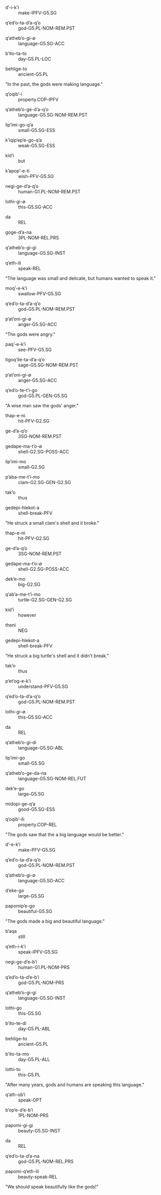 <div class="gloss">
<p class="number"></p>
<div class="interlinear">
<dl> <dt>dʼ-i-kʼi</dt> <dd>make-<abbr>IPFV-G5.SG</abbr></dd> </dl>
<dl> <dt>qʼedʼo-ta-dʼa-qʼo</dt> <dd>god-<abbr>G5.PL-NOM-REM.PST</abbr></dd> </dl>
<dl> <dt>qʼathebʼo-gi-∅</dt> <dd>language-<abbr>G5.SG-ACC</abbr></dd> </dl>
<dl> <dt>bʼito-ta-to</dt> <dd>day-<abbr>G5.PL-LOC</abbr></dd> </dl>
<dl> <dt>behlige-to</dt> <dd>ancient-<abbr>G5.PL</abbr></dd> </dl>
</div>
<p class="freetranslation">"In the past, the gods were making language."</p>
</div>

<div class="gloss">
<p class="number"></p>
<div class="interlinear">
<dl> <dt>qʼoqibʼ-i</dt> <dd>property.<abbr>COP-IPFV</abbr></dd> </dl>
<dl> <dt>qʼathebʼo-ge-dʼa-qʼo</dt> <dd>language-<abbr>G5.SG-NOM-REM.PST</abbr></dd> </dl>
<dl> <dt>lipʼimi-go-qʼa</dt> <dd>small-<abbr>G5.SG-ESS</abbr></dd> </dl>
<dl> <dt>kʼiqipʼepʼe-go-qʼa</dt> <dd>weak-<abbr>G5.SG-ESS</abbr></dd> </dl>
<dl> <dt>kidʼi</dt> <dd>but</dd> </dl>
<dl> <dt>kʼapopʼ-e-ti</dt> <dd>wish-<abbr>PFV-G5.SG</abbr></dd> </dl>
<dl> <dt>negi-ge-dʼa-qʼo</dt> <dd>human-<abbr>G1.PL-NOM-REM.PST</abbr></dd> </dl>
<dl> <dt>lothi-gi-∅</dt> <dd>this-<abbr>G5.SG-ACC</abbr></dd> </dl>
<dl> <dt>da</dt> <dd><abbr>REL</abbr></dd> </dl>
<dl> <dt>goge-dʼa-na</dt> <dd><abbr>3PL-NOM-REL.PRS</abbr></dd> </dl>
<dl> <dt>qʼathebʼo-gi-gi</dt> <dd>language-<abbr>G5.SG-INST</abbr></dd> </dl>
<dl> <dt>qʼeth-ili</dt> <dd>speak-<abbr>REL</abbr></dd> </dl>
</div>
<p class="freetranslation">"The language was small and delicate, but humans wanted to speak it."</p>
</div>

<div class="gloss">
<p class="number"></p>
<div class="interlinear">
<dl> <dt>moqʼ-e-kʼi</dt> <dd>swallow-<abbr>PFV-G5.SG</abbr></dd> </dl>
<dl> <dt>qʼedʼo-ta-dʼa-qʼo</dt> <dd>god-<abbr>G5.PL-NOM-REM.PST</abbr></dd> </dl>
<dl> <dt>pʼatʼoni-gi-∅</dt> <dd>anger-<abbr>G5.SG-ACC</abbr></dd> </dl>
</div>
<p class="freetranslation">"The gods were angry."</p>
</div>

<div class="gloss">
<p class="number"></p>
<div class="interlinear">
<dl> <dt>paqʼ-e-kʼi</dt> <dd>see-<abbr>PFV-G5.SG</abbr></dd> </dl>
<dl> <dt>tigoqʼile-ta-dʼa-qʼo</dt> <dd>sage-<abbr>G5.SG-NOM-REM.PST</abbr></dd> </dl>
<dl> <dt>pʼatʼoni-gi-∅</dt> <dd>anger-<abbr>G5.SG-ACC</abbr></dd> </dl>
<dl> <dt>qʼedʼo-te-tʼi-go</dt> <dd>god-<abbr>G5.PL-GEN-G5.SG</abbr></dd> </dl>
</div>
<p class="freetranslation">"A wise man saw the gods' anger."</p>
</div>

<div class="gloss">
<p class="number"></p>
<div class="interlinear">
<dl> <dt>thap-e-ni</dt> <dd>hit-<abbr>PFV-G2.SG</abbr></dd> </dl>
<dl> <dt>ge-dʼa-qʼo</dt> <dd><abbr>3SG-NOM-REM.PST</abbr></dd> </dl>
<dl> <dt>gedape-ma-tʼo-∅</dt> <dd>shell-<abbr>G2.SG-POSS-ACC</abbr></dd> </dl>
<dl> <dt>lipʼimi-mo</dt> <dd>small-<abbr>G2.SG</abbr></dd> </dl>
<dl> <dt>pʼaba-me-tʼi-mo</dt> <dd>clam-<abbr>G2.SG-GEN-G2.SG</abbr></dd> </dl>
<dl> <dt>takʼo</dt> <dd>thus</dd> </dl>
<dl> <dt>gedepi-hlekot-a</dt> <dd>shell-break-<abbr>PFV</abbr></dd> </dl>
</div>
<p class="freetranslation">"He struck a small clam's shell and it broke."</p>
</div>

<div class="gloss">
<p class="number"></p>
<div class="interlinear">
<dl> <dt>thap-e-ni</dt> <dd>hit-<abbr>PFV-G2.SG</abbr></dd> </dl>
<dl> <dt>ge-dʼa-qʼo</dt> <dd><abbr>3SG-NOM-REM.PST</abbr></dd> </dl>
<dl> <dt>gedape-ma-tʼo-∅</dt> <dd>shell-<abbr>G2.SG-POSS-ACC</abbr></dd> </dl>
<dl> <dt>dekʼe-mo</dt> <dd>big-<abbr>G2.SG</abbr></dd> </dl>
<dl> <dt>qʼabʼa-me-tʼi-mo</dt> <dd>turtle-<abbr>G2.SG-GEN-G2.SG</abbr></dd> </dl>
<dl> <dt>kidʼi</dt> <dd>however</dd> </dl>
<dl> <dt>theni</dt> <dd><abbr>NEG</abbr></dd> </dl>
<dl> <dt>gedepi-hlekot-a</dt> <dd>shell-break-<abbr>PFV</abbr></dd> </dl>
</div>
<p class="freetranslation">"He struck a big turtle's shell and it didn't break."</p>
</div>

<div class="gloss">
<p class="number"></p>
<div class="interlinear">
<dl> <dt>takʼo</dt> <dd>thus</dd> </dl>
<dl> <dt>pʼetʼog-e-kʼi</dt> <dd>understand-<abbr>PFV-G5.SG</abbr></dd> </dl>
<dl> <dt>qʼedʼo-ta-dʼa-qʼo</dt> <dd>god-<abbr>G5.PL-NOM-REM.PST</abbr></dd> </dl>
<dl> <dt>lothi-gi-∅</dt> <dd>this-<abbr>G5.SG-ACC</abbr></dd> </dl>
<dl> <dt>da</dt> <dd><abbr>REL</abbr></dd> </dl>
<dl> <dt>qʼathebʼo-gi-di</dt> <dd>language-<abbr>G5.SG-ABL</abbr></dd> </dl>
<dl> <dt>lipʼimi-go</dt> <dd>small-<abbr>G5.SG</abbr></dd> </dl>
<dl> <dt>qʼathebʼo-ge-da-na</dt> <dd>language-<abbr>G5.SG-NOM-REL.FUT</abbr></dd> </dl>
<dl> <dt>dekʼe-go</dt> <dd>large-<abbr>G5.SG</abbr></dd> </dl>
<dl> <dt>midopi-ge-qʼa</dt> <dd>good-<abbr>G5.SG-ESS</abbr></dd> </dl>
<dl> <dt>qʼoqibʼ-ili</dt> <dd>property.<abbr>COP-REL</abbr></dd> </dl>
</div>
<p class="freetranslation">"The gods saw that the a big language would be better."</p>
</div>

<div class="gloss">
<p class="number"></p>
<div class="interlinear">
<dl> <dt>dʼ-e-kʼi</dt> <dd>make-<abbr>PFV-G5.SG</abbr></dd> </dl>
<dl> <dt>qʼedʼo-ta-dʼa-qʼo</dt> <dd>god-<abbr>G5.PL-NOM-REM.PST</abbr></dd> </dl>
<dl> <dt>qʼathebʼo-gi-∅</dt> <dd>language-<abbr>G5.SG-ACC</abbr></dd> </dl>
<dl> <dt>dʼeke-go</dt> <dd>large-<abbr>G5.SG</abbr></dd> </dl>
<dl> <dt>papomipʼe-go</dt> <dd>beautiful-<abbr>G5.SG</abbr></dd> </dl>
</div>
<p class="freetranslation">"The gods made a big and beautiful language."</p>
</div>

<div class="gloss">
<p class="number"></p>
<div class="interlinear">
<dl> <dt>bʼaqa</dt> <dd>still</dd> </dl>
<dl> <dt>qʼeth-i-kʼi</dt> <dd>speak-<abbr>IPFV-G5.SG</abbr></dd> </dl>
<dl> <dt>negi-ge-dʼe-bʼi</dt> <dd>human-<abbr>G1.PL-NOM-PRS</abbr></dd> </dl>
<dl> <dt>qʼedʼo-ta-dʼe-bʼi</dt> <dd>god-<abbr>G5.PL-NOM-PRS</abbr></dd> </dl>
<dl> <dt>qʼathebʼo-gi-gi</dt> <dd>language-<abbr>G5.SG-INST</abbr></dd> </dl>
<dl> <dt>lothi-go</dt> <dd>this-<abbr>G5.SG</abbr></dd> </dl>
<dl> <dt>bʼito-te-di</dt> <dd>day-<abbr>G5.PL-ABL</abbr></dd> </dl>
<dl> <dt>behlige-to</dt> <dd>ancient-<abbr>G5.PL</abbr></dd> </dl>
<dl> <dt>bʼito-ta-mo</dt> <dd>day-<abbr>G5.PL-ALL</abbr></dd> </dl>
<dl> <dt>lothi-to</dt> <dd>this-<abbr>G5.PL</abbr></dd> </dl>
</div>
<p class="freetranslation">"After many years, gods and humans are speaking this language."</p>
</div>

<div class="gloss">
<p class="number"></p>
<div class="interlinear">
<dl> <dt>qʼath-obʼi</dt> <dd>speak-<abbr>OPT</abbr></dd> </dl>
<dl> <dt>bʼopʼe-dʼe-bʼi</dt> <dd><abbr>1PL-NOM-PRS</abbr></dd> </dl>
<dl> <dt>papomi-gi-gi</dt> <dd>beauty-<abbr>G5.SG-INST</abbr></dd> </dl>
<dl> <dt>da</dt> <dd><abbr>REL</abbr></dd> </dl>
<dl> <dt>qʼedʼo-ta-dʼa-na</dt> <dd>god-<abbr>G5.PL-NOM-REL.PRS</abbr></dd> </dl>
<dl> <dt>papomi-qʼeth-ili</dt> <dd>beauty-speak-<abbr>REL</abbr></dd> </dl>
</div>
<p class="freetranslation">"We should speak beautifully like the gods!"</p>
</div>

